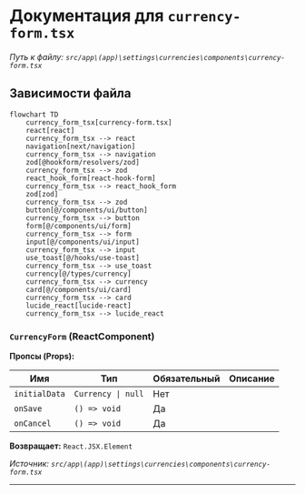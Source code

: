 # Документация для `currency-form.tsx`

*Путь к файлу: `src/app\(app)\settings\currencies\components\currency-form.tsx`*

## Зависимости файла

```mermaid
flowchart TD
    currency_form_tsx[currency-form.tsx]
    react[react]
    currency_form_tsx --> react
    navigation[next/navigation]
    currency_form_tsx --> navigation
    zod[@hookform/resolvers/zod]
    currency_form_tsx --> zod
    react_hook_form[react-hook-form]
    currency_form_tsx --> react_hook_form
    zod[zod]
    currency_form_tsx --> zod
    button[@/components/ui/button]
    currency_form_tsx --> button
    form[@/components/ui/form]
    currency_form_tsx --> form
    input[@/components/ui/input]
    currency_form_tsx --> input
    use_toast[@/hooks/use-toast]
    currency_form_tsx --> use_toast
    currency[@/types/currency]
    currency_form_tsx --> currency
    card[@/components/ui/card]
    currency_form_tsx --> card
    lucide_react[lucide-react]
    currency_form_tsx --> lucide_react
```

### `CurrencyForm` (ReactComponent)

**Пропсы (Props):**

| Имя | Тип | Обязательный | Описание |
|---|---|---|---|
| `initialData` | `Currency \| null` | Нет |  |
| `onSave` | `() => void` | Да |  |
| `onCancel` | `() => void` | Да |  |

**Возвращает:** `React.JSX.Element`

*Источник: `src/app\(app)\settings\currencies\components\currency-form.tsx`*

---

